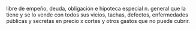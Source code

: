 libre de empeño, deuda, obligación e hipoteca especial
n. general que la tiene y se lo vende con todos sus vicios, tachas, defectos, enfermedades públicas y secretas en precio
x cortes y otros gastos que no puede cubrir.